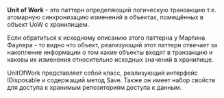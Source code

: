 **Unit of Work** - это паттерн определяющий логическую транзакцию т.е. атомарную синхронизацию изменений в объектах, помещённых в объект UoW с хранилищем.

Если обратиться к исходному описанию этого паттерна у Мартина Фаулера - то видно что объект, реализующий этот паттерн отвечает за накопление информации о том какие объекты входят в транзакцию и каковы их изменения относительно исходных значений в хранилище.

UnitOfWork представляет собой класс, реализующий интерфейс IDisposable и содержащий метод Save. Также он имеет набор свойств для доступа к хранимым репозиториям доступа к данным.